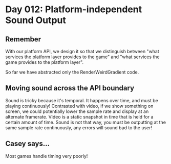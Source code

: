 # Day 012: Platform-independent Sound Output

## Remember

With our platform API, we design it so that we distinguish between "what services the platform layer provides to the game" and "what services the game provides to the platform layer".

So far we have abstracted only the RenderWeirdGradient code.

## Moving sound across the API boundary

Sound is tricky because it's temporal. It happens over time, and must be playing continuously! Contrasted with video, if we show something on screen, we could potentially lower the sample rate and display at an alternate framerate. Video is a static snapshot in time that is held for a certain amount of time. Sound is not that way, you must be outputting at the same sample rate continuously, any errors will sound bad to the user!

## Casey says...

Most games handle timing very poorly!